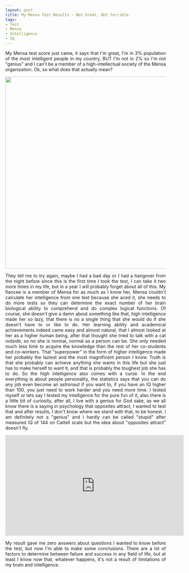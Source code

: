 ```yaml
---
layout: post
title: My Mensa Test Results - Not Great, Not Terrible.
tags:
- Test
- Mensa
- Intelligence
- IQ
---
```



<p style='text-align: justify;'>My Mensa test score just came, it says that I'm great, I'm in 3% population of the most intelligent people in my country, BUT I'm not in 2% so I'm not "genius" and I can't be a member of a high-intellectual society of the Mensa organization. Ok, so what does that actually mean? </p>

<div style="text-align:center"><p><img src="{{ site.baseurl }}static/img/mensa.jpg" width='600' hight='420'></p></div>

<p style='text-align: justify;'>They tell me to try again, maybe I had a bad day or I had a hangover from the night before since this is the first time I took the test, I can take it two more times in my life, but in a year I will probably forget about all of this. My fiancee is a member of Mensa for as much as I know her, Mensa couldn't calculate her intelligence from one test because she aced it, she needs to do more tests so they can determine the exact number of her brain biological ability to comprehend and do complex logical functions. Of course, she doesn't give a damn about something like that, high intelligence made her so lazy, that there is no a single thing that she would do if she doesn't have to or like to do. Her learning ability and academical achievements indeed came easy and almost natural, that I almost looked at her as a higher human being, after that thought she tried to talk with a cat outside, so no she is normal, normal as a person can be. She only needed much less time to acquire the knowledge than the rest of her co-students and co-workers. That "superpower" in the form of higher intelligence made her probably the laziest and the most magnificent person I know. Truth is that she probably can achieve anything she wants in this life but she just has to make herself to want it, and that is probably the toughest job she has to do. So the high intelligence also comes with a curse.
In the end everything is about people personality, the statistics says that you can do any job even become an astronaut if you want to, if you have an IQ higher than 100, you just need to work harder and you need more time. 
I tested myself or lets say I tested my intelligence for the pure fun of it, also there is a little bit of curiosity, after all, I live with a genius for God sake, as we all know there is a saying in psychology that opposites attract, I wanted to test that and after results, I don't know where we stand with that, to be honest.
I am definitely not a "genius" and I hardly can be called "stupid" after measured IQ of 144 on Cattell scale but the idea about "opposites attract" doesn't fly.</p>

<div style="text-align:center"><p><iframe width="560" height="315" src="https://www.youtube.com/embed/Mg5HOnq7zD0" frameborder="0" allow="accelerometer; autoplay; encrypted-media; gyroscope; picture-in-picture" allowfullscreen></iframe></p></div>

<p style='text-align: justify;'>My result gave me zero answers about questions I wanted to know before the test, but now I'm able to make some conclusions.
There are a lot of factors to determine between failure and success in any field of life, but at least I know now that, whatever happens, it's not a result of limitations of my brain and intelligence.</p>
